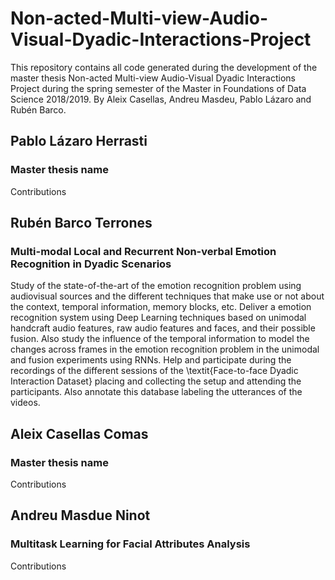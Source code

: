 # Non-acted-Multi-view-Audio-Visual-Dyadic-Interactions-Project
This repository contains all code generated during the development of the master thesis Non-acted Multi-view Audio-Visual Dyadic Interactions Project during the spring semester of the Master in Foundations of Data Science 2018/2019. By Aleix Casellas, Andreu Masdeu, Pablo Lázaro and Rubén Barco.


## Pablo Lázaro Herrasti
### Master thesis name

Contributions

## Rubén Barco Terrones
### Multi-modal Local and Recurrent Non-verbal Emotion Recognition in Dyadic Scenarios

Study of the state-of-the-art of the emotion recognition problem using audiovisual sources and the different techniques that make use or not about the context, temporal information, memory blocks, etc. Deliver a emotion recognition system using Deep Learning techniques based on unimodal handcraft audio features, raw audio features and faces, and their possible fusion. Also study the influence of the temporal information to model the changes across frames in the emotion recognition problem in the unimodal and fusion experiments using RNNs. Help and participate during the recordings of the different sessions of the \textit{Face-to-face Dyadic Interaction Dataset} placing and collecting the setup and attending the participants. Also annotate this database labeling the utterances of the videos.

## Aleix Casellas Comas
### Master thesis name

Contributions

## Andreu Masdue Ninot
### Multitask Learning for Facial Attributes Analysis

Contributions
